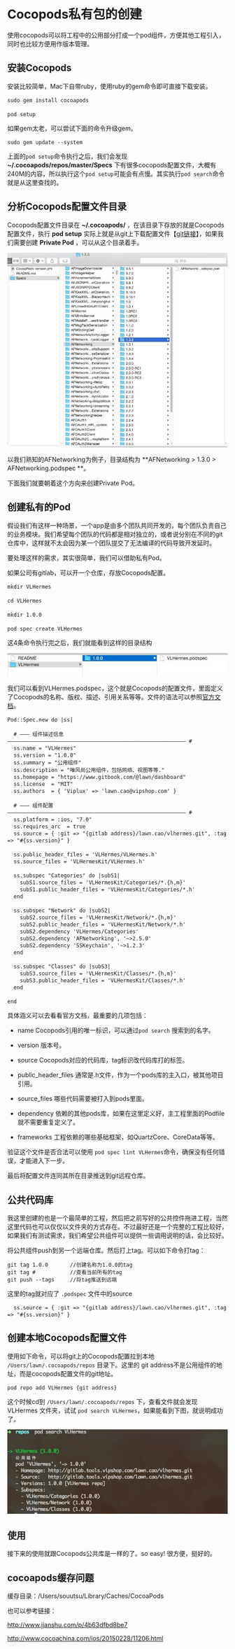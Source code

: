 # Cocopods私有包的创建

使用cocopods可以将工程中的公用部分打成一个pod组件，方便其他工程引入，同时也比较方便用作版本管理。


## 安装Cocopods


安装比较简单，Mac下自带ruby，使用ruby的gem命令即可直接下载安装。

	sudo gem install cocoapods

	pod setup
	
如果gem太老，可以尝试下面的命令升级gem。

	sudo gem update --system
	

上面的`pod setup`命令执行之后，我们会发现 **~/.cocoapods/repos/master/Specs** 下有很多cocopods配置文件，大概有240M的内容，所以执行这个`pod setup`可能会有点慢。其实执行`pod search`命令就是从这里查找的。



## 分析Cocopods配置文件目录

Cocopods配置文件目录在 **~/.cocoapods/** ，在该目录下存放的就是Cocopods配置文件，执行 **pod setup** 实际上就是从git上下载配置文件【[git链接](https://github.com/CocoaPods/Specs.git)】，如果我们需要创建 **Private Pod** ，可以从这个目录着手。


![Mou icon](../Images/21.jpg)

以我们熟知的AFNetworking为例子，目录结构为 **AFNetworking &gt; 1.3.0 &gt; AFNetworking.podspec
**。

下面我们就要朝着这个方向来创建Private Pod。



## 创建私有的Pod

假设我们有这样一种场景，一个app是由多个团队共同开发的，每个团队负责自己的业务模块。我们希望每个团队的代码都是相对独立的，或者说分别在不同的git仓库中，这样就不太会因为某一个团队提交了无法编译的代码导致开发延时。

要处理这样的需求，其实很简单，我们可以借助私有Pod。


如果公司有gitlab，可以开一个仓库，存放Cocopods配置。

	mkdir VLHermes
	
	cd VLHermes
	
	mkdir 1.0.0
	
	pod spec create VLHermes
	
这4条命令执行完之后，我们就能看到这样的目录结构
	
![Mou icon](../Images/22.jpg)


我们可以看到VLHermes.podspec，这个就是Cocopods的配置文件，里面定义了Cocopods的名称、版权、描述、引用关系等等。文件的语法可以参照[官方文档](https://guides.cocoapods.org/syntax/podspec.html)。

	Pod::Spec.new do |ss|
	
	  # ――― 组件描述信息  ――――――――――――――――――――――――――――――――――――――――――――――――――――――――― #
	  ss.name = "VLHermes"
	  ss.version = "1.0.0"
	  ss.summary = "公用组件"
	  ss.description = "唯风尚公用组件，包括网络、视图等等."
	  ss.homepage = "https://www.gitbook.com/@lawn/dashboard"
	  ss.license  = "MIT"
	  ss.authors  = { 'Viplux' => 'lawn.cao@vipshop.com' }
	
	  # ――― 组件配置  ――――――――――――――――――――――――――――――――――――――――――――――――――――――――― #
	  ss.platform = :ios, "7.0"
	  ss.requires_arc  = true
	  ss.source = { :git => "{gitlab address}/lawn.cao/vlhermes.git", :tag => "#{ss.version}" }
	
	  ss.public_header_files = 'VLHermes/VLHermes.h'
	  ss.source_files = 'VLHermesKit/VLHermes.h'
	
	  ss.subspec "Categories" do |subS1|
	    subS1.source_files = 'VLHermesKit/Categories/*.{h,m}'
	    subS1.public_header_files = 'VLHermesKit/Categories/*.h'
	  end
	
	  ss.subspec "Network" do |subS2|
	    subS2.source_files = 'VLHermesKit/Network/*.{h,m}'
	    subS2.public_header_files = 'VLHermesKit/Network/*.h'
	    subS2.dependency 'VLHermes/Categories'
	    subS2.dependency 'AFNetworking', '~>2.5.0'
	    subS2.dependency 'SSKeychain', '~>1.2.3'
	  end
	
	  ss.subspec "Classes" do |subS3|
	    subS3.source_files = 'VLHermesKit/Classes/*.{h,m}'
	    subS3.public_header_files = 'VLHermesKit/Classes/*.h'
	  end
	
	end


具体涵义可以去看看官方文档，最重要的几项包括：

* name	Cocopods引用的唯一标识，可以通过`pod search` 搜索到的名字。

* version 版本号。

* source Cocopods对应的代码库，tag标识改代码库打的标签。

* public_header_files 通常是.h文件，作为一个pods库的主入口，被其他项目引用。
 
* source_files 哪些代码需要被打入到pods里面。
 
* dependency 依赖的其他pods库，如果在这里定义好，主工程里面的Podfile就不需要重复定义了。

* frameworks 工程依赖的哪些基础框架，如QuartzCore、CoreData等等。

验证这个文件是否合法可以使用 `pod spec lint VLHermes`命令，确保没有任何错误，才能进入下一步。

最后将配置文件连同其所在目录推送到git远程仓库。


## 公共代码库
我这里创建的也是一个最简单的工程，然后把之前写好的公共控件拖进工程，当然这里代码也可以仅仅以文件夹的方式存在。不过最好还是一个完整的工程比较好，如果我们有测试需求，我们希望公共组件可以提供一些调用说明的话，会比较好。

将公共组件push到另一个远端仓库。然后打上tag。可以如下命令打tag：

	git tag 1.0.0		//创建名称为1.0.0的tag
	git tag # 			//查看当前所有的tag
	git push --tags		//将tag推送到远端 

这里的tag就对应了 `.podspec` 文件中的source

	  ss.source = { :git => "{gitlab address}/lawn.cao/vlhermes.git", :tag => "#{ss.version}" }

## 创建本地Cocopods配置文件

使用如下命令，可以将git上的Cocopods配置拉到本地 `/Users/lawn/.cocoapods/repos` 目录下。这里的 git address不是公用组件的地址，而是cocopods配置文件的git地址。

	pod repo add VLHermes {git address}

这个时候cd到  `/Users/lawn/.cocoapods/repos` 下，查看文件就会发现 VLHermes 文件夹，试试 `pod search VLHermes`，如果能看到下图，就说明成功了。

![Mou icon](../Images/23.jpg)


## 使用
接下来的使用就跟Cocopods公共库是一样的了。so easy!  很方便，挺好的。

## cocoapods缓存问题
缓存目录：/Users/souutsu/Library/Caches/CocoaPods


也可以参考链接：

http://www.jianshu.com/p/4b63dfbd8be7

http://www.cocoachina.com/ios/20150228/11206.html
